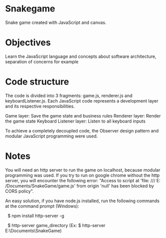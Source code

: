 # Snakegame
Snake game created with JavaScript and canvas. 

# Objectives
Learn the JavaScript language and concepts about software architecture, separation of concerns for example

# Code structure
The code is divided into 3 fragments: game.js, renderer.js and keyboardListener.js.
Each JavaScript code represents a development layer and its respective responsibilities.

Game layer: Save the game state and business rules
Renderer layer: Render the game state
Keyboard Listener layer: Listen to all keyboard inputs

To achieve a completely decoupled code, the Observer design pattern and modular JavaScript programming were used.

# Notes
You will need an http server to run the game on localhost, because modular programming was used.
If you try to run on google chrome without the http server, you will encounter the following error: "Access to script at 'file: /// E: /Documents/SnakeGame/game.js' from origin 'null' has been blocked by CORS policy".

An easy solution, if you have node.js installed, run the following commands at the command prompt (Windows):

  $ npm install http-server -g
  
  $ http-server game_directory (Ex: $ http-server E:\Documents\SnakeGame)

